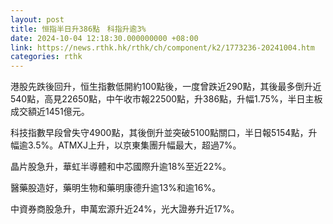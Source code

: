 ```yaml
---
layout: post
title: 恒指半日升386點　科指升逾3%
date: 2024-10-04 12:18:30.000000000 +08:00
link: https://news.rthk.hk/rthk/ch/component/k2/1773236-20241004.htm
categories: rthk
---
```


港股先跌後回升，恒生指數低開約100點後，一度曾跌近290點，其後最多倒升近540點，高見22650點，中午收市報22500點，升386點，升幅1.75%，半日主板成交額近1451億元。

科技指數早段曾失守4900點，其後倒升並突破5100點關口，半日報5154點，升幅逾3.5%。ATMXJ上升，以京東集團升幅最大，超過7%。

晶片股急升，華虹半導體和中芯國際升逾18%至近22%。

醫藥股造好，藥明生物和藥明康德升逾13%和逾16%。

中資券商股急升，申萬宏源升近24%，光大證券升近17%。
